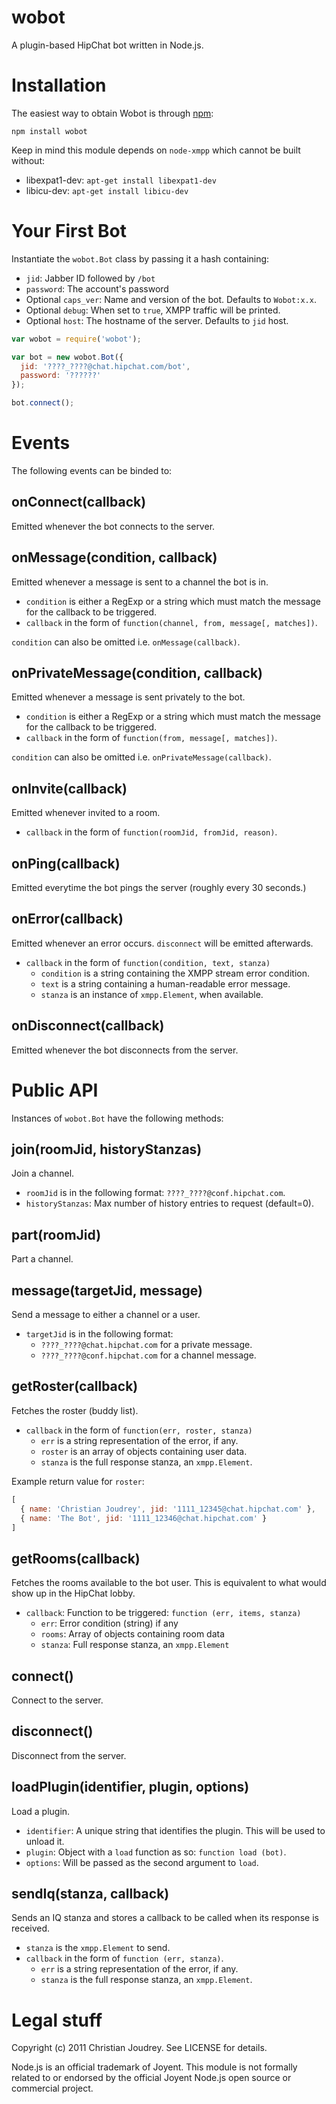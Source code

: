 # wobot

A plugin-based HipChat bot written in Node.js.

# Installation

The easiest way to obtain Wobot is through [npm](http://npmjs.org/):

    npm install wobot

Keep in mind this module depends on `node-xmpp` which cannot be built without:

 - libexpat1-dev: `apt-get install libexpat1-dev`
 - libicu-dev: `apt-get install libicu-dev`

# Your First Bot

Instantiate the `wobot.Bot` class by passing it a hash containing:

  - `jid`: Jabber ID followed by `/bot`
  - `password`: The account's password
  - Optional `caps_ver`: Name and version of the bot. Defaults to `Wobot:x.x`.
  - Optional `debug`: When set to `true`, XMPP traffic will be printed.
  - Optional `host`: The hostname of the server. Defaults to `jid` host.

```javascript
var wobot = require('wobot');

var bot = new wobot.Bot({
  jid: '????_????@chat.hipchat.com/bot',
  password: '??????'
});

bot.connect();
```

# Events

The following events can be binded to:

## onConnect(callback)
Emitted whenever the bot connects to the server.

## onMessage(condition, callback)
Emitted whenever a message is sent to a channel the bot is in.

 - `condition` is either a RegExp or a string which must match the message for the callback to be triggered.
 - `callback` in the form of `function(channel, from, message[, matches])`.

`condition` can also be omitted i.e. `onMessage(callback)`.

## onPrivateMessage(condition, callback)
Emitted whenever a message is sent privately to the bot.

 - `condition` is either a RegExp or a string which must match the message for the callback to be triggered.
 - `callback` in the form of `function(from, message[, matches])`.

`condition` can also be omitted i.e. `onPrivateMessage(callback)`.

## onInvite(callback)
Emitted whenever invited to a room.

 - `callback` in the form of `function(roomJid, fromJid, reason)`.

## onPing(callback)
Emitted everytime the bot pings the server (roughly every 30 seconds.)

## onError(callback)
Emitted whenever an error occurs. `disconnect` will be emitted afterwards.

 - `callback` in the form of `function(condition, text, stanza)`
   - `condition` is a string containing the XMPP stream error condition.
   - `text` is a string containing a human-readable error message.
   - `stanza` is an instance of `xmpp.Element`, when available.

## onDisconnect(callback)
Emitted whenever the bot disconnects from the server.

# Public API

Instances of `wobot.Bot` have the following methods:

## join(roomJid, historyStanzas)
Join a channel.

 - `roomJid` is in the following format: `????_????@conf.hipchat.com`.
 - `historyStanzas`: Max number of history entries to request (default=0).

## part(roomJid)
Part a channel.

## message(targetJid, message)
Send a message to either a channel or a user.

 - `targetJid` is in the following format:
   - `????_????@chat.hipchat.com` for a private message.
   - `????_????@conf.hipchat.com` for a channel message.

## getRoster(callback)

Fetches the roster (buddy list).

 - `callback` in the form of `function(err, roster, stanza)`
   - `err` is a string representation of the error, if any.
   - `roster` is an array of objects containing user data.
   - `stanza` is the full response stanza, an `xmpp.Element`.

Example return value for `roster`:

```js
[
  { name: 'Christian Joudrey', jid: '1111_12345@chat.hipchat.com' },
  { name: 'The Bot', jid: '1111_12346@chat.hipchat.com' }
]
```

## getRooms(callback)

Fetches the rooms available to the bot user. This is equivalent to what
would show up in the HipChat lobby.

 - `callback`: Function to be triggered: `function (err, items, stanza)`
   - `err`: Error condition (string) if any
   - `rooms`: Array of objects containing room data
   - `stanza`: Full response stanza, an `xmpp.Element`

## connect()
Connect to the server.

## disconnect()
Disconnect from the server.

## loadPlugin(identifier, plugin, options)
Load a plugin.

 - `identifier`: A unique string that identifies the plugin. This will be used to unload it.
 - `plugin`: Object with a `load` function as so: `function load (bot)`.
 - `options`: Will be passed as the second argument to `load`.

## sendIq(stanza, callback)

Sends an IQ stanza and stores a callback to be called when its response is received.

 - `stanza` is the `xmpp.Element` to send.
 - `callback` in the form of `function (err, stanza)`.
   - `err` is a string representation of the error, if any.
   - `stanza` is the full response stanza, an `xmpp.Element`.

# Legal stuff

Copyright (c) 2011 Christian Joudrey. See LICENSE for details.

Node.js is an official trademark of Joyent. This module is not formally related to or endorsed by the official Joyent Node.js open source or commercial project.
